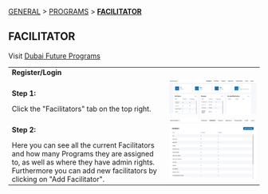 [GENERAL](GENERAL/README.md) > [PROGRAMS](PROGRAMS/README.md) > **[FACILITATOR](PROGRAMS/programowner.md)**

## FACILITATOR <br>

Visit [Dubai Future Programs](https://programs.dubaifuture.gov.ae)

<table>
  <thead>
  </thead>
  <tbody>
    <tr>
      <tr><td colspan="3"><b>Register/Login</b></td>      
    </tr>
    <tr>
      <td style="text-align: left"><p><b>Step 1:</b></p>Click the "Facilitators" tab on the top right.</td>
      <td style="text-align: center"><img src="programsdashboard.JPG" alt="Edit-1"></td>
    </tr>
    <tr>
      <td style="text-align: left"><p><b>Step 2:</b></p>Here you can see all the current Facilitators and how many Programs they are assigned to, as well as where they have admin rights. Furthermore you can add new facilitators by clicking on "Add Facilitator".</td>
      <td style="text-align: center"><img src="fac01.JPG" alt="Edit-2"></td>
    </tr>
  </tbody>
</table>
